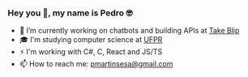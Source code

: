 ### Hey you 👋, my name is Pedro 🤓
- 🔭 I’m currently working on chatbots and building APIs at [Take Blip](https://github.com/takenet)
- 🎓 I'm studying computer science at [UFPR](https://web.inf.ufpr.br/dinf/)
- ⚡ I'm working with C#, C, React and JS/TS
- 📫 How to reach me: pmartinsesa@gmail.com
<!--
**pmartinsesa/pmartinsesa** is a ✨ _special_ ✨ repository because its `README.md` (this file) appears on your GitHub profile.

Here are some ideas to get you started:

- 🌱 I’m currently learning ...
- 👯 I’m looking to collaborate on ...
- 🤔 I’m looking for help with ...
- 💬 Ask me about ...
- 📫 How to reach me: ...
- 😄 Pronouns: ...
- ⚡ Fun fact: ...
-->
